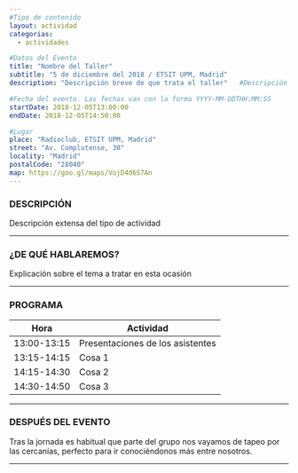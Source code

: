 ```yaml
---
#Tipo de contenido
layout: actividad
categorias:
  - actividades

#Datos del Evento
title: "Nombre del Taller"
subtitle: "5 de diciembre del 2018 / ETSIT UPM, Madrid"
description: "Descripción breve de que trata el taller"   #Descripción para el correo electrónico

#Fecha del evento. Las fechas van con la forma YYYY-MM-DDTHH:MM:SS
startDate: 2018-12-05T13:00:00
endDate: 2018-12-05T14:50:00

#Lugar
place: "Radioclub, ETSIT UPM, Madrid"
street: "Av. Complutense, 30"
locality: "Madrid"
postalCode: "28040"
map: https://goo.gl/maps/VojD4d6S7An
---
```


### DESCRIPCIÓN

Descripción extensa del tipo de actividad

---

### ¿DE QUÉ HABLAREMOS?

Explicación sobre el tema a tratar en esta ocasión

---

### PROGRAMA

| Hora | Actividad |
|---|---|
| 13:00-13:15   | Presentaciones de los asistentes  |
| 13:15-14:15   | Cosa 1 |
| 14:15-14:30   | Cosa 2 |
| 14:30-14:50   | Cosa 3 |

---

### DESPUÉS DEL EVENTO

Tras la jornada es habitual que parte del grupo nos vayamos de tapeo por las cercanías, perfecto para ir conociéndonos más entre nosotros.

---
